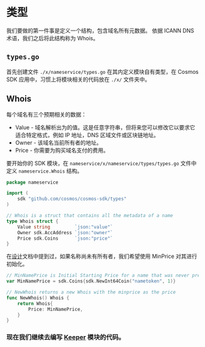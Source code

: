 # 类型

我们要做的第一件事是定义一个结构，包含域名所有元数据。 依据 ICANN DNS 术语，我们之后将此结构称为 Whois。

## `types.go`

首先创建文件 `./x/nameservice/types.go` 在其内定义模块自有类型，在 Cosmos SDK 应用中，习惯上将模块相关的代码放在 `./x/` 文件夹中。

## Whois

每个域名有三个预期相关的数据：

- Value - 域名解析出为的值。这是任意字符串，但将来您可以修改它以要求它适合特定格式，例如 IP 地址，DNS 区域文件或区块链地址。
- Owner - 该域名当前所有者的地址。
- Price - 你需要为购买域名支付的费用。

要开始你的 SDK 模块，在 `nameservice/x/nameservice/types/types.go` 文件中定义 `nameservice.Whois` 结构。

```go
package nameservice

import (
	sdk "github.com/cosmos/cosmos-sdk/types"
)

// Whois is a struct that contains all the metadata of a name
type Whois struct {
	Value string         `json:"value"`
	Owner sdk.AccAddress `json:"owner"`
	Price sdk.Coins      `json:"price"`
}
```

在[设计](./01-app-design.md)文档中提到过，如果名称尚未有所有者，我们希望使用 MinPrice 对其进行初始化。

```go
// MinNamePrice is Initial Starting Price for a name that was never previously owned
var MinNamePrice = sdk.Coins{sdk.NewInt64Coin("nametoken", 1)}

// NewWhois returns a new Whois with the minprice as the price
func NewWhois() Whois {
	return Whois{
		Price: MinNamePrice,
	}
}
```

### 现在我们继续去编写 [Keeper](./04-keeper.md) 模块的代码。

